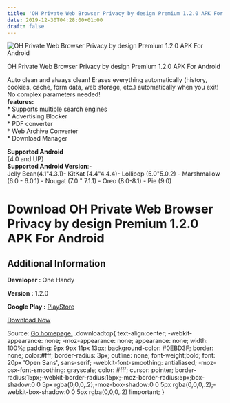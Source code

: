 ```yaml
---
title: 'OH Private Web Browser Privacy by design Premium 1.2.0 APK For Android'
date: 2019-12-30T04:28:00+01:00
draft: false
---
```


![OH Private Web Browser Privacy by design Premium 1.2.0 APK For Android](https://i2.wp.com/apkhome.net/wp-content/uploads/2019/11/OH-Private-Web-Browser-Privacy-by-design-Premium-1.2.0.png "OH Private Web Browser Privacy by design Premium 1.2.0 APK For Android")

  

OH Private Web Browser Privacy by design Premium 1.2.0 APK For Android

Auto clean and always clean! Erases everything automatically (history, cookies, cache, form data, web storage, etc.) automatically when you exit! No complex parameters needed!  
**features:**  
\* Supports multiple search engines  
\* Advertising Blocker  
\* PDF converter  
\* Web Archive Converter  
\* Download Manager

**Supported Android**  
{4.0 and UP}  
**Supported Android Version**:-  
Jelly Bean(4.1"4.3.1)- KitKat (4.4"4.4.4)- Lollipop (5.0"5.0.2) - Marshmallow (6.0 - 6.0.1) - Nougat (7.0 " 7.1.1) - Oreo (8.0-8.1) - Pie (9.0)

Download OH Private Web Browser Privacy by design Premium 1.2.0 APK For Android
===============================================================================

Additional Information
----------------------

**Developer :** One Handy

**Version :** 1.2.0

**Google Play :** [PlayStore](https://play.google.com/store/apps/details?id=com.oh.brop)

  

[Download Now](https://store4app.co/post/oh-private-web-browser-privacy-by-design-premium-1-2-0-apk-for-android_1574011298)

  
Source: [Go homepage.](https://store4app.co/post/oh-private-web-browser-privacy-by-design-premium-1-2-0-apk-for-android_1574011298) .downloadtop{ text-align:center; -webkit-appearance: none; -moz-appearance: none; appearance: none; width: 100%; padding: 9px 9px 11px 13px; background-color: #0EBD3F; border: none; color:#fff; border-radius: 3px; outline: none; font-weight;bold; font: 20px 'Open Sans', sans-serif; -webkit-font-smoothing: antialiased; -moz-osx-font-smoothing: grayscale; color: #fff; cursor: pointer; border-radius:15px;-webkit-border-radius:15px;-moz-border-radius:5px;box-shadow:0 0 5px rgba(0,0,0,.2);-moz-box-shadow:0 0 5px rgba(0,0,0,.2);-webkit-box-shadow:0 0 5px rgba(0,0,0,.2) !important; }